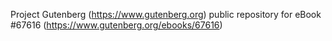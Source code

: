 Project Gutenberg (https://www.gutenberg.org) public repository for eBook #67616 (https://www.gutenberg.org/ebooks/67616)
